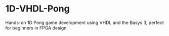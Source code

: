 # 1D-VHDL-Pong
Hands-on 1D Pong game development using VHDL and the Basys 3, perfect for beginners in FPGA design.
